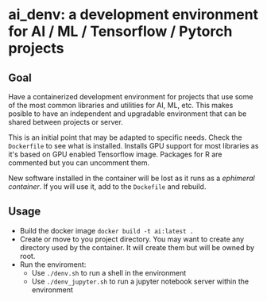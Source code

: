 # ai_denv: a development environment for AI / ML / Tensorflow / Pytorch projects 

## Goal

Have a containerized development environment for projects that use some of the most common libraries and utilities for AI, ML, etc. This makes posible to have an independent and upgradable environment that can be shared between projects or server.

This is an initial point that may be adapted to specific needs. Check the `Dockerfile` to see what is installed. Installs GPU support for most libraries as it's based on GPU enabled Tensorflow image. Packages for R are commented but you can uncomment them.

New software installed in the container will be lost as it runs as a *ephimeral container*. If you will use it, add to the `Dockefile` and rebuild.

## Usage

- Build the docker image `docker build -t ai:latest .`
- Create or move to you project directory. You may want to create any directory used by the container. It will create them but will be owned by root.
- Run the enviroment:
	- Use `./denv.sh` to run a shell in the environment
	- Use `./denv_jupyter.sh` to run a jupyter notebook server within the environment


